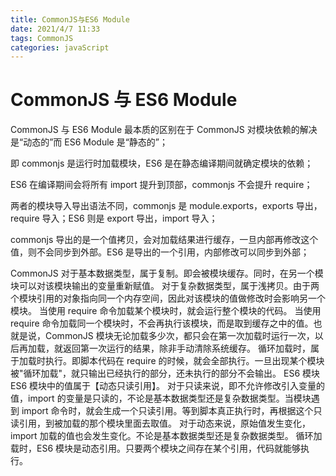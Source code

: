 ```yaml
---
title: CommonJS与ES6 Module
date: 2021/4/7 11:33
tags: CommonJS
categories: javaScript
---
```


# CommonJS 与 ES6 Module

CommonJS 与 ES6 Module 最本质的区别在于 CommonJS 对模块依赖的解决是“动态的”而 ES6 Module 是“静态的”；

即 commonjs 是运行时加载模块，ES6 是在静态编译期间就确定模块的依赖；

ES6 在编译期间会将所有 import 提升到顶部，commonjs 不会提升 require；

两者的模块导入导出语法不同，commonjs 是 module.exports，exports 导出，require 导入；ES6 则是 export 导出，import 导入；

commonjs 导出的是一个值拷贝，会对加载结果进行缓存，一旦内部再修改这个值，则不会同步到外部。ES6 是导出的一个引用，内部修改可以同步到外部；

CommonJS
对于基本数据类型，属于复制。即会被模块缓存。同时，在另一个模块可以对该模块输出的变量重新赋值。
对于复杂数据类型，属于浅拷贝。由于两个模块引用的对象指向同一个内存空间，因此对该模块的值做修改时会影响另一个模块。
当使用 require 命令加载某个模块时，就会运行整个模块的代码。
当使用 require 命令加载同一个模块时，不会再执行该模块，而是取到缓存之中的值。也就是说，CommonJS 模块无论加载多少次，都只会在第一次加载时运行一次，以后再加载，就返回第一次运行的结果，除非手动清除系统缓存。
循环加载时，属于加载时执行。即脚本代码在 require 的时候，就会全部执行。一旦出现某个模块被"循环加载"，就只输出已经执行的部分，还未执行的部分不会输出。
ES6 模块
ES6 模块中的值属于【动态只读引用】。
对于只读来说，即不允许修改引入变量的值，import 的变量是只读的，不论是基本数据类型还是复杂数据类型。当模块遇到 import 命令时，就会生成一个只读引用。等到脚本真正执行时，再根据这个只读引用，到被加载的那个模块里面去取值。
对于动态来说，原始值发生变化，import 加载的值也会发生变化。不论是基本数据类型还是复杂数据类型。
循环加载时，ES6 模块是动态引用。只要两个模块之间存在某个引用，代码就能够执行。
